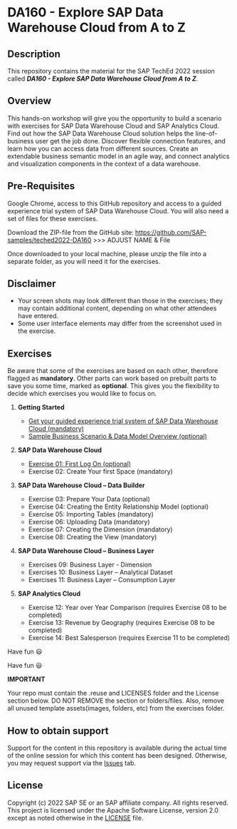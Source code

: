 # DA160 - Explore SAP Data Warehouse Cloud from A to Z

## Description

This repository contains the material for the SAP TechEd 2022 session called ***DA160 - Explore SAP Data Warehouse Cloud from A to Z***.  

## Overview

This hands-on workshop will give you the opportunity to build a scenario with exercises for SAP Data Warehouse Cloud and SAP Analytics Cloud.
Find out how the SAP Data Warehouse Cloud solution helps the line-of-business user get the job done. Discover flexible connection features, and learn how you can access data from different sources. Create an extendable business semantic model in an agile way, and connect analytics and visualization components in the context of a data warehouse.

## Pre-Requisites

Google Chrome, access to this GitHub repository and access to a guided experience trial system of SAP Data Warehouse Cloud.
You will also need a set of files for these exercises. 

Download the ZIP-file from the GitHub site:
https://github.com/SAP-samples/teched2022-DA160 >>> ADJUST NAME & File

Once downloaded to your local machine, please unzip the file into a separate folder, as you will need it for the exercises.

## Disclaimer

* Your screen shots may look different than those in the exercises; they may contain additional content, depending on what other attendees have entered.
* Some user interface elements may differ from the screenshot used in the exercise.

## Exercises

Be aware that some of the exercises are based on each other, therefore flagged as **mandatory**. Other parts can work based on prebuilt parts to save you some time, marked as **optional**. This gives you the flexibility to decide which exercises you would like to focus on.

1. **Getting Started**
	* [Get your guided experience trial system of SAP Data Warehouse Cloud (mandatory)](exercises/ex00/README.md)
	* [Sample Business Scenario & Data Model Overview (optional)](exercises/ex00/README.md#sample-business-scenario--data-model-overview)

2. **SAP Data Warehouse Cloud**
	* [Exercise 01: First Log On (optional)](exercises/ex01/README.md)
	* Exercise 02: Create Your first Space (mandatory)

3. **SAP Data Warehouse Cloud – Data Builder**
	* Exercise 03: Prepare Your Data (optional)
	* Exercise 04: Creating the Entity Relationship Model (optional)
	* Exercise 05: Importing Tables (mandatory)
	* Exercise 06: Uploading Data (mandatory)
	* Exercise 07: Creating the Dimension (mandatory)
	* Exercise 08: Creating the View (mandatory)
	
4. **SAP Data Warehouse Cloud – Business Layer**
	* Exercises 09: Business Layer - Dimension
	* Exercises 10: Business Layer – Analytical Dataset
	* Exercises 11: Business Layer – Consumption Layer
	
5.  **SAP Analytics Cloud**
	* Exercise 12: Year over Year Comparison (requires Exercise 08 to be completed)
	* Exercise 13: Revenue by Geography (requires Exercise 08 to be completed)
	* Exercise 14: Best Salesperson (requires Exercise 11 to be completed)

    
Have fun :smiley:

Have fun :smiley:

**IMPORTANT**

Your repo must contain the .reuse and LICENSES folder and the License section below. DO NOT REMOVE the section or folders/files. Also, remove all unused template assets(images, folders, etc) from the exercises folder. 

## How to obtain support

Support for the content in this repository is available during the actual time of the online session for which this content has been designed. Otherwise, you may request support via the [Issues](../../issues) tab.

## License
Copyright (c) 2022 SAP SE or an SAP affiliate company. All rights reserved. This project is licensed under the Apache Software License, version 2.0 except as noted otherwise in the [LICENSE](LICENSES/Apache-2.0.txt) file.
